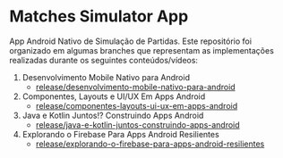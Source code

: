 # Matches Simulator App

App Android Nativo de Simulação de Partidas. Este repositório foi organizado em algumas branches que representam as implementações realizadas durante os seguintes conteúdos/vídeos:

1. Desenvolvimento Mobile Nativo para Android
   - [release/desenvolvimento-mobile-nativo-para-android](https://github.com/carlenr/matches-simulator-app/tree/release/desenvolvimento-mobile-nativo-para-android)
2. Componentes, Layouts e UI/UX Em Apps Android
   - [release/componentes-layouts-ui-ux-em-apps-android](https://github.com/carlenr/matches-simulator-app/tree/release/componentes-layouts-ui-ux-em-apps-android)
3. Java e Kotlin Juntos!? Construindo Apps Android
   - [release/java-e-kotlin-juntos-construindo-apps-android](https://github.com/carlenr/matches-simulator-app/tree/release/java-e-kotlin-juntos-construindo-apps-android)
4. Explorando o Firebase Para Apps Android Resilientes
   - [release/explorando-o-firebase-para-apps-android-resilientes](https://github.com/carlenr/matches-simulator-app/tree/release/explorando-o-firebase-para-apps-android-resilientes)
